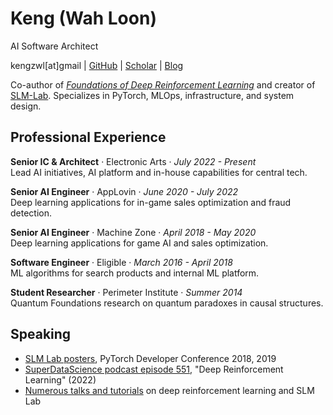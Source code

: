 # Keng (Wah Loon)
AI Software Architect

<div id="webaddress">
kengzwl[at]gmail
| <a href="https://github.com/kengz">GitHub</a>
| <a href="https://scholar.google.com/citations?user=J0aM_cEAAAAJ&hl=en">Scholar</a>
| <a href="https://kengz.gitbook.io/blog/">Blog</a>
</div>

Co-author of [*Foundations of Deep Reinforcement Learning*](https://www.amazon.com/dp/0135172381) and creator of [SLM-Lab](https://github.com/kengz/SLM-Lab). Specializes in PyTorch, MLOps, infrastructure, and system design.

## Professional Experience

**Senior IC & Architect** · Electronic Arts · *July 2022 - Present*  
Lead AI initiatives, AI platform and in-house capabilities for central tech.

**Senior AI Engineer** · AppLovin · *June 2020 - July 2022*  
Deep learning applications for in-game sales optimization and fraud detection.

**Senior AI Engineer** · Machine Zone · *April 2018 - May 2020*  
Deep learning applications for game AI and sales optimization.

**Software Engineer** · Eligible · *March 2016 - April 2018*  
ML algorithms for search products and internal ML platform.

**Student Researcher** · Perimeter Institute · *Summer 2014*  
Quantum Foundations research on quantum paradoxes in causal structures.

## Speaking

- [SLM Lab posters](https://github.com/kengz/pytorch-conference), PyTorch Developer Conference 2018, 2019
- [SuperDataScience podcast episode 551](https://www.superdatascience.com/podcast/deep-reinforcement-learning-with-wah-loon-keng), "Deep Reinforcement Learning" (2022)
- [Numerous talks and tutorials](https://slm-lab.gitbook.io/slm-lab/publications-and-talks/talks-given-with-slm-lab) on deep reinforcement learning and SLM Lab
